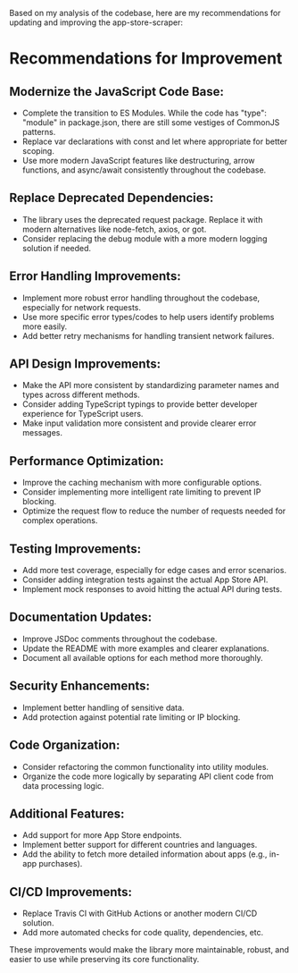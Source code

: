 Based on my analysis of the codebase, here are my recommendations for updating and improving the app-store-scraper:
# Recommendations for Improvement

## Modernize the JavaScript Code Base:
- Complete the transition to ES Modules. While the code has "type": "module" in package.json, there are still some vestiges of CommonJS patterns.
- Replace var declarations with const and let where appropriate for better scoping.
- Use more modern JavaScript features like destructuring, arrow functions, and async/await consistently throughout the codebase.

## Replace Deprecated Dependencies:
- The library uses the deprecated request package. Replace it with modern alternatives like node-fetch, axios, or got.
- Consider replacing the debug module with a more modern logging solution if needed.

## Error Handling Improvements:
- Implement more robust error handling throughout the codebase, especially for network requests.
- Use more specific error types/codes to help users identify problems more easily.
- Add better retry mechanisms for handling transient network failures.

## API Design Improvements:
- Make the API more consistent by standardizing parameter names and types across different methods.
- Consider adding TypeScript typings to provide better developer experience for TypeScript users.
- Make input validation more consistent and provide clearer error messages.

## Performance Optimization:
- Improve the caching mechanism with more configurable options.
- Consider implementing more intelligent rate limiting to prevent IP blocking.
- Optimize the request flow to reduce the number of requests needed for complex operations.

## Testing Improvements:
- Add more test coverage, especially for edge cases and error scenarios.
- Consider adding integration tests against the actual App Store API.
- Implement mock responses to avoid hitting the actual API during tests.

## Documentation Updates:
- Improve JSDoc comments throughout the codebase.
- Update the README with more examples and clearer explanations.
- Document all available options for each method more thoroughly.

## Security Enhancements:
- Implement better handling of sensitive data.
- Add protection against potential rate limiting or IP blocking.

## Code Organization:
- Consider refactoring the common functionality into utility modules.
- Organize the code more logically by separating API client code from data processing logic.

## Additional Features:
- Add support for more App Store endpoints.
- Implement better support for different countries and languages.
- Add the ability to fetch more detailed information about apps (e.g., in-app purchases).

## CI/CD Improvements:
- Replace Travis CI with GitHub Actions or another modern CI/CD solution.
- Add more automated checks for code quality, dependencies, etc.

These improvements would make the library more maintainable, robust, and easier to use while preserving its core functionality.
